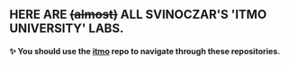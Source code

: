 ## HERE ARE ~~(almost)~~ ALL SVINOCZAR'S 'ITMO UNIVERSITY' LABS.

#### ✨ You should use the [itmo](https://github.com/svinoczar/itmo) repo to navigate through these repositories.
